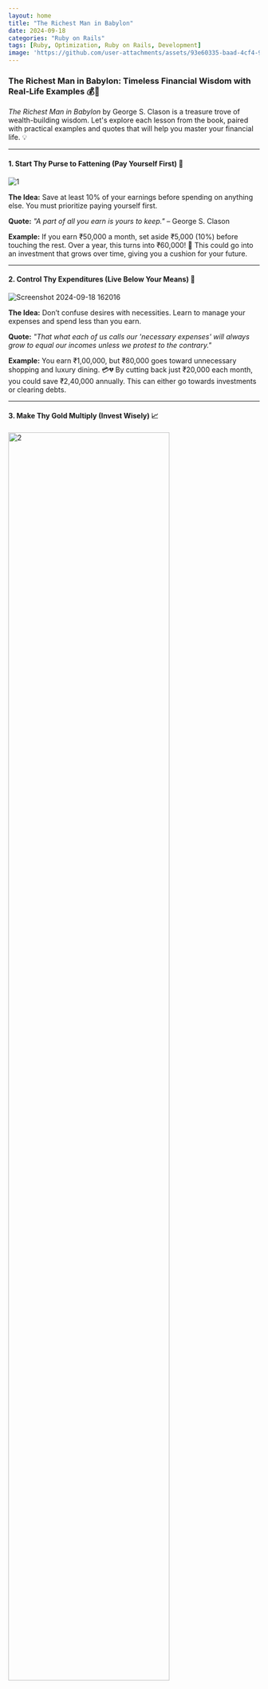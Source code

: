 ```yaml
---
layout: home
title: "The Richest Man in Babylon"
date: 2024-09-18
categories: "Ruby on Rails"
tags: [Ruby, Optimization, Ruby on Rails, Development]
image: 'https://github.com/user-attachments/assets/93e60335-baad-4cf4-997b-0351b46e50db'
---
```


### The Richest Man in Babylon: Timeless Financial Wisdom with Real-Life Examples 💰📖

*The Richest Man in Babylon* by George S. Clason is a treasure trove of wealth-building wisdom. Let's explore each lesson from the book, paired with practical examples and quotes that will help you master your financial life. 💡

---

#### 1. **Start Thy Purse to Fattening (Pay Yourself First) 💸**

![1](https://github.com/user-attachments/assets/93e60335-baad-4cf4-997b-0351b46e50db)

**The Idea:**
Save at least 10% of your earnings before spending on anything else. You must prioritize paying yourself first.

**Quote:**
*"A part of all you earn is yours to keep."* – George S. Clason

**Example:**
If you earn ₹50,000 a month, set aside ₹5,000 (10%) before touching the rest. Over a year, this turns into ₹60,000! 🎯 This could go into an investment that grows over time, giving you a cushion for your future.

---

#### 2. **Control Thy Expenditures (Live Below Your Means) 🛑**

![Screenshot 2024-09-18 162016](https://github.com/user-attachments/assets/9fafb3ea-5326-4eb5-9d8f-38a68923a3ad)

**The Idea:**
Don’t confuse desires with necessities. Learn to manage your expenses and spend less than you earn.

**Quote:**
*"That what each of us calls our 'necessary expenses' will always grow to equal our incomes unless we protest to the contrary."*

**Example:**
You earn ₹1,00,000, but ₹80,000 goes toward unnecessary shopping and luxury dining. 💳💔 By cutting back just ₹20,000 each month, you could save ₹2,40,000 annually. This can either go towards investments or clearing debts.

---

#### 3. **Make Thy Gold Multiply (Invest Wisely) 📈**

<img src="https://github.com/user-attachments/assets/eeb17956-8c07-4b83-86da-08d29dd78147" alt="2" width="80%">

**The Idea:**
Idle money doesn’t grow. Invest in ventures that offer steady returns so your wealth multiplies over time.

**Quote:**
*"The gold you save must be wisely invested, and it will grow like a tree in the forest."*

**Example:**
You have ₹1,00,000 in savings. Rather than keeping it in a bank, you invest in a stock index fund offering an 8% return. In 10 years, that ₹1,00,000 could grow to nearly ₹2,16,000! 🌳✨

---

#### 4. **Guard Thy Treasures from Loss (Avoid Risky Investments) 🔒**

![3](https://github.com/user-attachments/assets/3dd6e341-b51d-47da-bf3e-8e71f340edb1)

**The Idea:**
Be cautious with your investments. Don’t chase after schemes that seem too good to be true.

**Quote:**
*"Guard thy treasures from loss by investing only where thy principal is safe."*

**Example:**
You’re tempted to invest ₹50,000 in a friend’s “get-rich-quick” crypto scheme. ⚠️ Instead, you choose to put that money in a low-risk government bond with guaranteed returns. Avoiding a risky venture has saved you from potential loss. ✅

---

#### 5. **Make of Thy Dwelling a Profitable Investment (Own Your Home) 🏡**

<img src="https://github.com/user-attachments/assets/26771f1c-7bde-4d0f-a6fa-5ba9de316373" alt="2" width="80%">

**The Idea:**
Owning your own home provides long-term security and builds wealth over time. (But as you read Rich Dad Poor Dad not just home but any long-term security includes gold, real estate, rental income, etc.)

**Quote:**
*"Own thy own home, then shalt thou have shelter and security for the future."*

**Example:**
Instead of paying ₹30,000 in rent, you take out a mortgage for a home with a ₹35,000 monthly payment. 🏠 Over the years, your home appreciates in value, creating equity and making it a valuable asset rather than wasted rent money.

---

#### 6. **Ensure a Future Income (Plan for Retirement) 👵👴**

<img src="https://github.com/user-attachments/assets/563a4f18-c9c9-4182-984e-5f73da8d52e4" alt="2" width="80%">

**The Idea:**
Save today to ensure you’re secure in the future when you can no longer work.

**Quote:**
*"Provide in advance for the needs of thy growing age and the protection of thy family."*

**Example:**
At 30 years old, you start investing ₹5,000 every month in a retirement plan. By 60, with compounding returns of 8%, you could retire with over ₹1.2 crore, ensuring a comfortable life post-retirement. 🏖️🛌

---

#### 7. **Increase Thy Ability to Earn (Invest in Yourself) 🎓**

![7](https://github.com/user-attachments/assets/96ee8fdb-9adb-4c40-baf6-6c57c9c28708)

**The Idea:**
Continuous learning and skill development increase your ability to earn more and achieve greater success.

**Quote:**
*"The more of wisdom we know, the more we may earn."*

**Example:**
You're earning ₹60,000 as a software developer. 💻 You take an online cloud computing course, and within months, you land a job offering ₹1,00,000 per month. Investing in yourself pays off both professionally and financially. 🚀

---

### Conclusion 🎯

The principles in *The Richest Man in Babylon* are timeless and applicable to anyone aiming for financial freedom. By mastering these simple yet powerful lessons — saving, investing, controlling your expenses, and planning for the future — you can become the "richest person" in your own Babylon. 🌟

💡 *"Start thy purse to fattening and let your wealth multiply!"*
